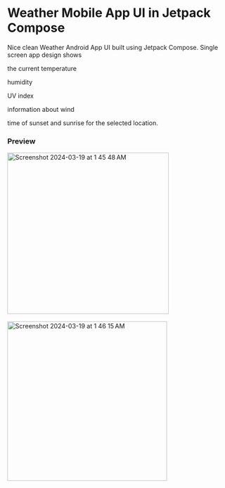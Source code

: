 # Weather Mobile App UI in Jetpack Compose 


Nice clean Weather Android App UI built using Jetpack Compose. Single screen app design shows

the current temperature

humidity

UV index

information about wind

time of sunset and sunrise for the selected location.

### Preview

<img width="367" alt="Screenshot 2024-03-19 at 1 45 48 AM" src="https://github.com/AryanShivva/WeatherApp-with-JetPack-Compose/assets/124916476/6545ffd4-8fd4-4598-bb05-8495c2884811">

<br>
<br>

<img width="363" alt="Screenshot 2024-03-19 at 1 46 15 AM" src="https://github.com/AryanShivva/WeatherApp-with-JetPack-Compose/assets/124916476/c0210a8d-83ab-4217-9124-fcba7ca50092">
